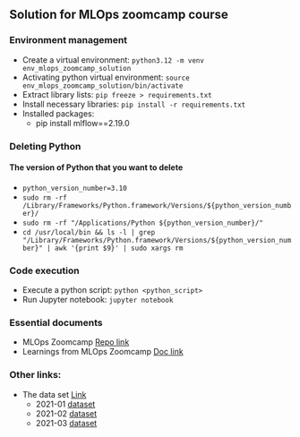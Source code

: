 ## Solution for MLOps zoomcamp course

### Environment management
- Create a virtual environment: `python3.12 -m venv env_mlops_zoomcamp_solution`
- Activating python virtual environment: `source env_mlops_zoomcamp_solution/bin/activate`
- Extract library lists: `pip freeze > requirements.txt`
- Install necessary libraries: `pip install -r requirements.txt`
- Installed packages: 
    - pip install mlflow==2.19.0

### Deleting Python
#### The version of Python that you want to delete
- `python_version_number=3.10`
- `sudo rm -rf /Library/Frameworks/Python.framework/Versions/${python_version_number}/`
- `sudo rm -rf "/Applications/Python ${python_version_number}/"`
- `cd /usr/local/bin && ls -l | grep "/Library/Frameworks/Python.framework/Versions/${python_version_number}" | awk '{print $9}' | sudo xargs rm`


### Code execution
- Execute a python script: `python <python_script>`
- Run Jupyter notebook: `jupyter notebook`


### Essential documents
- MLOps Zoomcamp [Repo link](https://github.com/DataTalksClub/mlops-zoomcamp/tree/main)
- Learnings from MLOps Zoomcamp [Doc link](https://docs.google.com/document/d/1437MvdABVBOh9HRQB3thOg3pKjkYzK1XjiUHtE0Vp1g/edit?tab=t.0#heading=h.nz4m1i7zq94x)


### Other links:
- The data set [Link](https://www.nyc.gov/site/tlc/about/tlc-trip-record-data.page)
    - 2021-01 [dataset](https://d37ci6vzurychx.cloudfront.net/trip-data/green_tripdata_2021-01.parquet)
    - 2021-02 [dataset](https://d37ci6vzurychx.cloudfront.net/trip-data/green_tripdata_2021-02.parquet)
    - 2021-03 [dataset](https://d37ci6vzurychx.cloudfront.net/trip-data/green_tripdata_2021-03.parquet)